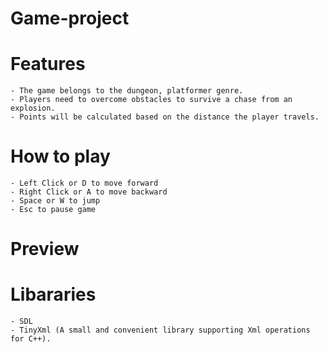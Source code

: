 
# Game-project

# Features
    - The game belongs to the dungeon, platformer genre.
    - Players need to overcome obstacles to survive a chase from an explosion.
    - Points will be calculated based on the distance the player travels.

# How to play
    - Left Click or D to move forward
    - Right Click or A to move backward
    - Space or W to jump
    - Esc to pause game

# Preview


# Libararies 
    - SDL
    - TinyXml (A small and convenient library supporting Xml operations for C++).

